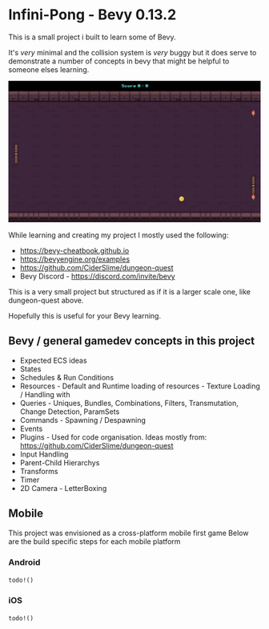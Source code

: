 # Infini-Pong - Bevy 0.13.2

This is a small project i built to learn some of Bevy.

It's *very* minimal and the collision system is *very* buggy but it does serve to demonstrate a number of concepts in bevy that might be helpful to someone elses learning.

![screenshot](assets/demo/image.png)

While learning and creating my project I mostly used the following:
  - https://bevy-cheatbook.github.io
  - https://bevyengine.org/examples
  - https://github.com/CiderSlime/dungeon-quest
  - Bevy Discord - https://discord.com/invite/bevy

This is a very small project but structured as if it is a larger scale one, like dungeon-quest above.

Hopefully this is useful for your Bevy learning.

## Bevy / general gamedev concepts in this project
  - Expected ECS ideas
  - States
  - Schedules & Run Conditions
  - Resources
        - Default and Runtime loading of resources
        - Texture Loading / Handling with 
  - Queries
        - Uniques, Bundles, Combinations, Filters, Transmutation, Change Detection, ParamSets
  - Commands
        - Spawning / Despawning
  - Events
  - Plugins
        - Used for code organisation. Ideas mostly from: https://github.com/CiderSlime/dungeon-quest
  - Input Handling
  - Parent-Child Hierarchys
  - Transforms
  - Timer
  - 2D Camera
        - LetterBoxing

## Mobile
This project was envisioned as a cross-platform mobile first game
Below are the build specific steps for each mobile platform

### Android
`todo!()`


### iOS
`todo!()`
